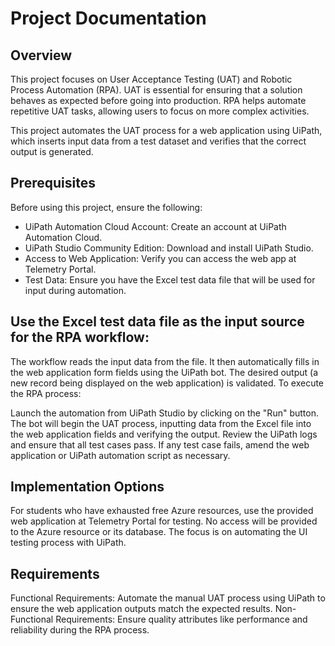 # Project Documentation
## Overview
This project focuses on User Acceptance Testing (UAT) and Robotic Process Automation (RPA). UAT is essential for ensuring that a solution behaves as expected before going into production. RPA helps automate repetitive UAT tasks, allowing users to focus on more complex activities.

This project automates the UAT process for a web application using UiPath, which inserts input data from a test dataset and verifies that the correct output is generated.

## Prerequisites
Before using this project, ensure the following:

- UiPath Automation Cloud Account: Create an account at UiPath Automation Cloud.
- UiPath Studio Community Edition: Download and install UiPath Studio.
- Access to Web Application: Verify you can access the web app at Telemetry Portal.
- Test Data: Ensure you have the Excel test data file that will be used for input during automation.



## Use the Excel test data file as the input source for the RPA workflow:

The workflow reads the input data from the file.
It then automatically fills in the web application form fields using the UiPath bot.
The desired output (a new record being displayed on the web application) is validated.
To execute the RPA process:

Launch the automation from UiPath Studio by clicking on the "Run" button.
The bot will begin the UAT process, inputting data from the Excel file into the web application fields and verifying the output.
Review the UiPath logs and ensure that all test cases pass. If any test case fails, amend the web application or UiPath automation script as necessary.

## Implementation Options
For students who have exhausted free Azure resources, use the provided web application at Telemetry Portal for testing. No access will be provided to the Azure resource or its database. The focus is on automating the UI testing process with UiPath.

## Requirements
Functional Requirements: Automate the manual UAT process using UiPath to ensure the web application outputs match the expected results.
Non-Functional Requirements: Ensure quality attributes like performance and reliability during the RPA process.


